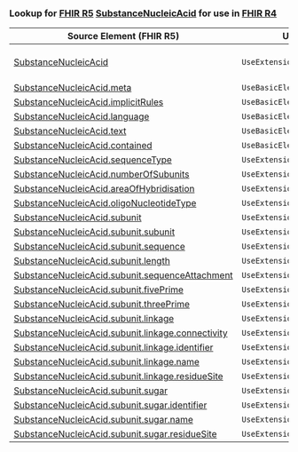 ### Lookup for [FHIR R5](https://hl7.org/fhir/R5/) [SubstanceNucleicAcid](https://hl7.org/fhir/R5/SubstanceNucleicAcid.html) for use in [FHIR R4](https://hl7.org/fhir/R4/)

| Source Element (FHIR R5) | Usage | Target |
| -------------- | ----- | ------ |
| [SubstanceNucleicAcid](https://hl7.org/fhir/R5/SubstanceNucleicAcid.html#resource) | `UseExtension` | [http://hl7.org/fhir/5.0/StructureDefinition/extension-SubstanceNucleicAcid](StructureDefinition-ext-R5-SubstanceNucleicAcid.html) |
| [SubstanceNucleicAcid.meta](https://hl7.org/fhir/R5/SubstanceNucleicAcid.html#resource) | `UseBasicElement` | [Basic.meta](https://hl7.org/fhir/R4/Basic.html#resource) |
| [SubstanceNucleicAcid.implicitRules](https://hl7.org/fhir/R5/SubstanceNucleicAcid.html#resource) | `UseBasicElement` | [Basic.implicitRules](https://hl7.org/fhir/R4/Basic.html#resource) |
| [SubstanceNucleicAcid.language](https://hl7.org/fhir/R5/SubstanceNucleicAcid.html#resource) | `UseBasicElement` | [Basic.language](https://hl7.org/fhir/R4/Basic.html#resource) |
| [SubstanceNucleicAcid.text](https://hl7.org/fhir/R5/SubstanceNucleicAcid.html#resource) | `UseBasicElement` | [Basic.text](https://hl7.org/fhir/R4/Basic.html#resource) |
| [SubstanceNucleicAcid.contained](https://hl7.org/fhir/R5/SubstanceNucleicAcid.html#resource) | `UseBasicElement` | [Basic.contained](https://hl7.org/fhir/R4/Basic.html#resource) |
| [SubstanceNucleicAcid.sequenceType](https://hl7.org/fhir/R5/SubstanceNucleicAcid.html#resource) | `UseExtensionFromAncestor` | - |
| [SubstanceNucleicAcid.numberOfSubunits](https://hl7.org/fhir/R5/SubstanceNucleicAcid.html#resource) | `UseExtensionFromAncestor` | - |
| [SubstanceNucleicAcid.areaOfHybridisation](https://hl7.org/fhir/R5/SubstanceNucleicAcid.html#resource) | `UseExtensionFromAncestor` | - |
| [SubstanceNucleicAcid.oligoNucleotideType](https://hl7.org/fhir/R5/SubstanceNucleicAcid.html#resource) | `UseExtensionFromAncestor` | - |
| [SubstanceNucleicAcid.subunit](https://hl7.org/fhir/R5/SubstanceNucleicAcid.html#resource) | `UseExtensionFromAncestor` | - |
| [SubstanceNucleicAcid.subunit.subunit](https://hl7.org/fhir/R5/SubstanceNucleicAcid.html#resource) | `UseExtensionFromAncestor` | - |
| [SubstanceNucleicAcid.subunit.sequence](https://hl7.org/fhir/R5/SubstanceNucleicAcid.html#resource) | `UseExtensionFromAncestor` | - |
| [SubstanceNucleicAcid.subunit.length](https://hl7.org/fhir/R5/SubstanceNucleicAcid.html#resource) | `UseExtensionFromAncestor` | - |
| [SubstanceNucleicAcid.subunit.sequenceAttachment](https://hl7.org/fhir/R5/SubstanceNucleicAcid.html#resource) | `UseExtensionFromAncestor` | - |
| [SubstanceNucleicAcid.subunit.fivePrime](https://hl7.org/fhir/R5/SubstanceNucleicAcid.html#resource) | `UseExtensionFromAncestor` | - |
| [SubstanceNucleicAcid.subunit.threePrime](https://hl7.org/fhir/R5/SubstanceNucleicAcid.html#resource) | `UseExtensionFromAncestor` | - |
| [SubstanceNucleicAcid.subunit.linkage](https://hl7.org/fhir/R5/SubstanceNucleicAcid.html#resource) | `UseExtensionFromAncestor` | - |
| [SubstanceNucleicAcid.subunit.linkage.connectivity](https://hl7.org/fhir/R5/SubstanceNucleicAcid.html#resource) | `UseExtensionFromAncestor` | - |
| [SubstanceNucleicAcid.subunit.linkage.identifier](https://hl7.org/fhir/R5/SubstanceNucleicAcid.html#resource) | `UseExtensionFromAncestor` | - |
| [SubstanceNucleicAcid.subunit.linkage.name](https://hl7.org/fhir/R5/SubstanceNucleicAcid.html#resource) | `UseExtensionFromAncestor` | - |
| [SubstanceNucleicAcid.subunit.linkage.residueSite](https://hl7.org/fhir/R5/SubstanceNucleicAcid.html#resource) | `UseExtensionFromAncestor` | - |
| [SubstanceNucleicAcid.subunit.sugar](https://hl7.org/fhir/R5/SubstanceNucleicAcid.html#resource) | `UseExtensionFromAncestor` | - |
| [SubstanceNucleicAcid.subunit.sugar.identifier](https://hl7.org/fhir/R5/SubstanceNucleicAcid.html#resource) | `UseExtensionFromAncestor` | - |
| [SubstanceNucleicAcid.subunit.sugar.name](https://hl7.org/fhir/R5/SubstanceNucleicAcid.html#resource) | `UseExtensionFromAncestor` | - |
| [SubstanceNucleicAcid.subunit.sugar.residueSite](https://hl7.org/fhir/R5/SubstanceNucleicAcid.html#resource) | `UseExtensionFromAncestor` | - |
